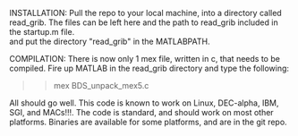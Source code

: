 INSTALLATION:
   Pull the repo to your local machine, into a directory called read_grib.
The files can be left here and the path to read_grib included in the startup.m
file.  
and put the directory "read_grib" in the MATLABPATH.

COMPILATION:
   There is now only 1 mex file, written in c, that needs to be compiled.   Fire up
MATLAB in the read_grib directory and type the following:

   >> mex BDS_unpack_mex5.c

All should go well.  This code is known to work on Linux, DEC-alpha, IBM, SGI,
and MACs!!!. The code is standard, and should work on most other platforms.
Binaries are available for some platforms, and are in the git repo.

